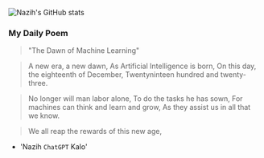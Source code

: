 
![Nazih's GitHub stats](https://github-readme-stats-eu6q8drbf-nazihkalo-cybertinolab.vercel.app/api?username=nazihkalo&show_icons=true&count_private=true&theme=dark)

### My Daily Poem
<!-- daily_poem starts -->


>"The Dawn of Machine Learning"

>A new era, a new dawn,
As Artificial Intelligence is born,
On this day, the eighteenth of December,
Twentyninteen hundred and twenty-three.

>No longer will man labor alone,
To do the tasks he has sown,
For machines can think and learn and grow,
As they assist us in all that we know.

>We all reap the rewards of this new age,
- 'Nazih `ChatGPT` Kalo'
<!-- daily_poem ends -->

